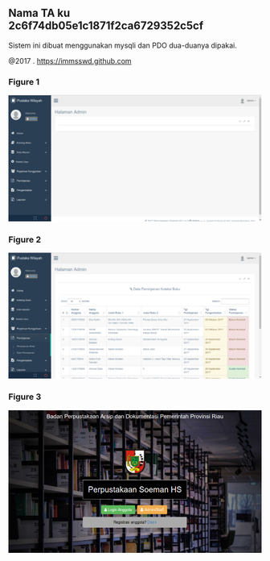## Nama TA ku 2c6f74db05e1c1871f2ca6729352c5cf

Sistem ini dibuat menggunakan mysqli dan PDO dua-duanya dipakai.

@2017 . https://immsswd.github.com


### Figure 1
![fig1](/admin/public/images/ta1.png)


### Figure 2
![fig1](/admin/public/images/ta2.png)


### Figure 3
![fig1](/admin/public/images/ta3.png)